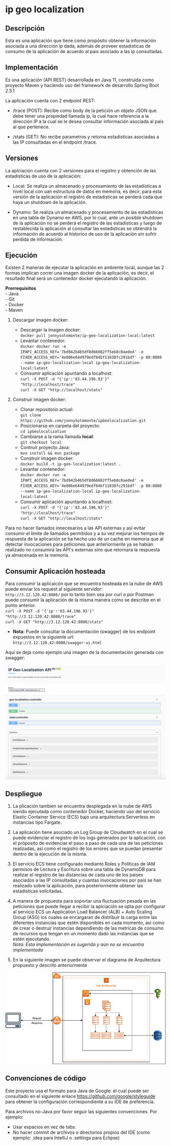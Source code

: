 # ip geo localization

## Descripción

Esta es una aplicación que tiene como propósito obtener la información asociada a una dirección ip dada,
además de proveer estadisticas de consumo de la aplicación de acuerdo al pais asociado a las ip consultadas.

## Implementación

Es una aplicación (API REST) desarrollada en Java 11, construida como proyecto Maven y haciendo uso del framework de 
desarrollo Spring Boot 2.5.1

La aplicación cuenta con 2 endpoint REST:

- /trace (POST):
    Recibe como body de la petición un objeto JSON que debe tener una propiedad llamada ip, la cual hace referencia
    a la dirección IP a la cual se le desea consultar información asociada al pais al que pertenece.
    
- /stats (GET):
    No recibe parametros y retorna estadisticas asociadas a las IP consultadas en el endpoint /trace.
    
## Versiones

La aplciación cuenta con 2 versiones para el registro y obtención de las estadisticas de uso de la aplicación:

- Local: Se realiza un almacenado y procesamiento de las estadisticas a nivel local con uan estructura de datos 
en memoria, es decir, para esta versión de la aplicación el registro de estadisticas se perderá cada que haya un
shutdown de la aplicación.

- Dynamo:  Se realiza un almacenado y procesamiento de las estadisticas en una tabla de Dynamo en AWS, por lo cual,
ante un posible shutdown de la aplicación no se perderá el registro de las estadisticas y luego de restablecida la
aplicación al consultar las estadisticas se obtendrá la información de acuerdo al historico de uso de la aplicación
sin sufrir perdida de información.

## Ejecución

Existen 2 maneras de ejecutar la aplicación en ambiente local, aunque las 2 formas implican correr una imagen docker 
de la aplicación, es decir, el resultado final será un contenedor docker ejecutando la aplicación.  

**Prerrequisitos**  
    - Java  
    - Git  
    - Docker  
    - Maven

1. Descargar imagen docker:  
    -  Descargar la imagen docker:  
        `docker pull jonnysotomonte/ip-geo-localization-local:latest`
    -  Levantar contenedor:  
        `docker docker run -e IPAPI_ACCESS_KEY='7bd942b4b5df8d66082ff5eb8c0aeded' -e FIXER_ACCESS_KEY='4e806e644979edf84bf11838fc291bdf' -p 80:8080 --name ip-geo-localization-local ip-geo-localization-local:latest`
    -  Consumir aplicación apuntando a localhost:  
       `curl -X POST -d "{'ip':'83.44.196.93'}" "http://localhost/trace"`  
       `curl -X GET "http://localhost/stats"`

2. Construir imagen docker:
    - Clonar repositorio actual:  
    `git clone https://github.com/jonnySotomonte/ipGeolocalization.git`  
    - Posicionarse en carpeta del proyecto:  
    `cd ipGeolocalization` 
    -  Cambiarse a la rama llamada **local**:  
    `git checkout local`
    - Contruir proyecto Java:  
    `mvn install && mvn package`
    - Construir imagen docker:  
    `docker build -t ip-geo-localization:latest .`  
    -  Levantar contenedor:  
       `docker docker run -e IPAPI_ACCESS_KEY='7bd942b4b5df8d66082ff5eb8c0aeded' -e FIXER_ACCESS_KEY='4e806e644979edf84bf11838fc291bdf' -p 80:8080 --name ip-geo-localization-local ip-geo-localization-local:latest`
    -  Consumir aplicación apuntando a localhost:  
       `curl -X POST -d "{'ip':'83.44.196.93'}" "http://localhost/trace"`  
       `curl -X GET "http://localhost/stats"`
  
  Para no hacer llamados innecesarios a las API externas y así evitar consumir el limite 
  de llamados permitidos y a su vez mejorar los tiempos de respuesta de la aplicación se ha
  hecho uso de un cache en memoria que al detectar invocaciones para peticiones que anteriormente
  ya se habian realizado no consumirá las API's externas sino que retornara la respuesta ya almacenada
  en la memoria.
  
  ## Consumir Aplicación hosteada
  
  Para consumir la aplicaicón que se encuentra hosteada en la nube de AWS puede enviar los request al siguiente servidor:  
  `http://3.12.120.42:8080/` por lo tanto bien sea por curl o por Postman puede consumir la aplicación de la misma
  manera como se describe en el punto anterior.  
  `curl -X POST -d "{'ip':'83.44.196.93'}" "http://3.12.120.42:8080/trace"`  
  `curl -X GET "http://3.12.120.42:8080/stats"`
  
  - **Nota**: Puede consultar la documentación (swagger) de los endpoint expuestos en la siguiente url:  
  `http://3.12.120.42:8080/swagger-ui.html`  
  
  Aqui se deja como ejemplo una imagen de la documentación generada con swagger:
  
  ![Diagrama de arquitectura](./swagger-doc.png)
    
## Despliegue

1.  La plicación tambien se encuentra desplegada en la nube de AWS siendo ejecutada como contenedor Docker,
haciendo uso del servicio Elastic Container Service (ECS) bajo una arquitectura Serverless en instancias tipo Fargate.  

2.  La aplicación tiene asociado un Log Group de Cloudwatch en el cual se puede evidenciar el registro de los logs 
generados por la aplicación, con el próposito de evidenciar el paso a paso de cada una de las peticiones realizadas,
así como el registro de los errores que se puedan presentar dentro de la ejecución de la misma.  

3.  El servicio ECS tiene configurado mediante Roles y Politicas de IAM permisos de Lectura y Escritura sobre una tabla de DynamoDB
para realizar el registro de las distancias de cada uno de los paises asociados a las IP consultadas y cuantas invocaciones
por país se han realizado sobre la aplicación, para posteriormente obtener las estadisticas solicitadas.  

4.  A manera de propuesta para soportar una fluctuación pesada en las peticiones que puede llegar a recibir la aplciación
se opta por configurar al servicio ECS un Application Load Balancer (ALB) + Auto Scaling Group (ASG) los cuales se encargaran
de distribuir la carga entre las diferentes instancias que estén disponibles en cada momento, asi como de crear o destruir instancias
dependiendo de las metricas de consumo de recursos que tengan en un momento dado las instancias que se estén ejecutando.  
*Nota: Esta implementación es sugerida y aún no se encuentra implementada*

5.  En la siguiente imagen se puede observar el diagrama de Arquitectura propuesto y descrito anteriormente
 
![Diagrama de arquitectura](./diagrama.png)

## Convenciones de código

Este proyecto usa el formato para Java de Google: el cual puede ser consultado en el siguiente enlace https://github.com/google/styleguide 
para obtener la configuración correspondiente a su IDE de preferencia.

Para archivos no-Java por favor seguir las siguientes convenciones. Por ejemplo:

- Usar espacios en vez de tabs.
- No hacer commit de archivos o directorios propios del IDE (como ejemplo: .idea para IntelliJ o .settings para Eclipse)
